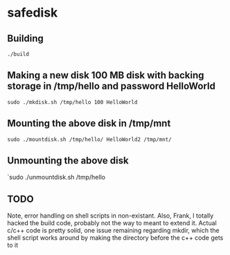 safedisk
========

Building
--------
`./build`

Making a new disk 100 MB disk with backing storage in /tmp/hello and password HelloWorld
-----------------
`sudo ./mkdisk.sh /tmp/hello 100 HelloWorld`

Mounting the above disk in /tmp/mnt
----------------
`sudo ./mountdisk.sh /tmp/hello/ HelloWorld2 /tmp/mnt/`

Unmounting the above disk
------------------
`sudo ./unmountdisk.sh /tmp/hello

TODO
-------
Note, error handling on shell scripts in non-existant.  Also, Frank, I totally hacked the build code, probably not the way to meant to extend it.  Actual c/c++ code is pretty solid, one issue remaining regarding mkdir, which the shell script works around by making the directory before the c++ code gets to it


